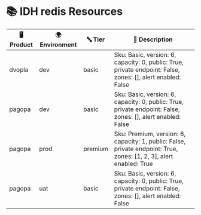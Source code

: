 # 📚 IDH redis Resources

| 🖥️ Product  | 🌍 Environment | 🔤 Tier | 📝 Description |
|-------------|----------------|---------|----------------|
| dvopla | dev |  basic | Sku: Basic, version: 6, capacity: 0, public: True, private endpoint: False, zones: [], alert enabled: False |
| pagopa | dev |  basic | Sku: Basic, version: 6, capacity: 0, public: True, private endpoint: False, zones: [], alert enabled: False |
| pagopa | prod |  premium | Sku: Premium, version: 6, capacity: 1, public: False, private endpoint: True, zones: [1, 2, 3], alert enabled: True |
| pagopa | uat |  basic | Sku: Basic, version: 6, capacity: 0, public: True, private endpoint: False, zones: [], alert enabled: False |
